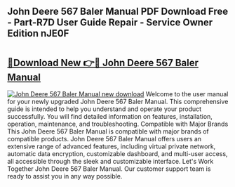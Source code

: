 ## John Deere 567 Baler Manual PDF Download Free - Part-R7D User Guide Repair - Service Owner Edition nJE0F

# <h2><a href="http://bc87243.oget.top/?id=John+Deere+567+Baler+Manual">🔗Download New 👉🔴 John Deere 567 Baler Manual</a></h2>

[![John Deere 567 Baler Manual new download](https://i.imgur.com/5g1atiW.png)](http://bc87243.oget.top/?id=John+Deere+567+Baler+Manual)
Welcome to the user manual for your newly upgraded John Deere 567 Baler Manual. This comprehensive guide is intended to help you understand and operate your product successfully. You will find detailed information on features, installation, operation, maintenance, and troubleshooting. Compatible with Major Brands This John Deere 567 Baler Manual is compatible with major brands of compatible products. John Deere 567 Baler Manual offers users an extensive range of advanced features, including virtual private network, automatic data encryption, customizable dashboard, and multi-user access, all accessible through the sleek and customizable interface. Let's Work Together John Deere 567 Baler Manual. Our customer support team is ready to assist you in any way possible.
